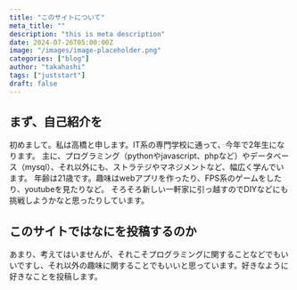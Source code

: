 ```yaml
---
title: "このサイトについて"
meta_title: ""
description: "this is meta description"
date: 2024-07-26T05:00:00Z
image: "/images/image-placeholder.png"
categories: ["blog"]
author: "takahashi"
tags: ["juststart"]
draft: false
---
```


## まず、自己紹介を

初めまして。私は高橋と申します。IT系の専門学校に通って、今年で2年生になります。
主に、プログラミング（pythonやjavascript、phpなど）やデータベース（mysql）、それ以外にも、ストラテジやマネジメントなど、幅広く学んでいます。
年齢は21歳です。趣味はwebアプリを作ったり、FPS系のゲームをしたり、youtubeを見たりなど。
そろそろ新しい一軒家に引っ越すのでDIYなどにも挑戦しようかなと思ったりしています。

## このサイトではなにを投稿するのか

あまり、考えてはいませんが、それこそプログラミングに関することなどでもいいですし、それ以外の趣味に関することでもいいと思っています。好きなように好きなことを投稿します。
